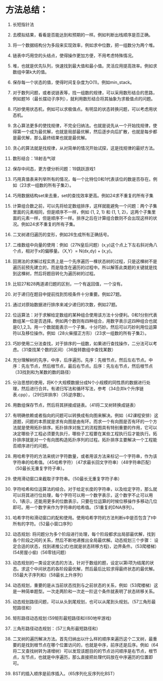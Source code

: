 # 方法总结：

1. 长短指针法
2. 去模拟结果，看看是否能达到和预期的一样。例如判断出栈顺序是否正确。
3. 将一个数据结构分为多段来实现效率，例如求中位数，把一组数分为两个堆。
4. 链表中巧用空的头结点，使得操作更加方便，不用考虑特殊情况。
5. 堆，也就是优先队列，快速找到最大值和最小值。灵活应用提高效率。例如求数组中第k大的值。
6. 保存每一个状态的值，使得时间复杂度为O(1)。例如min_stack。

7. 对于数列问题，或者说链表等，找一组数的规律，可以采用数形结合的思路，例如题16（最长摆动子序列），就利用数形结合将其抽象为求极值点的问题。
8. 巧妙使用状态机，例如可以求极值点。有明显的状态转换问题，可以考虑用状态机。
9. 贪心算法更多的使找规律，不完全归纳法。也就是说先从一个开始找规律，使得第一个成为最优解，也就是局部最优解，然后逐步向后扩散，也就是每步都是最优解，那么最终结果也就是最优解。
10. 贪心的算法就是找规律，从对简单的情况开始试探，这是找规律的最好方法。
11. 数形结合：18射击气球
12. 保存中间态，更方便分析问题：19跳跃游戏1

13. 巧用真值表来列举所有的情况，每一个比特位0和1代表该位的数是否存在。例如（23求一组数的所有子集2）。
14. 巧用数据结构set来去重，set的查找效率更高。例如24求不重复的所有子集
15. 计算组合数之前，可以先将给定数组排序，这样就能避免一个问题：两个子集里面的元素相同，但是顺序不一样，例如 {1, 2, 1} 和 {1, 1, 2}，这两个子集里面的元素一样，但是顺序不一样。排序之后在计算组合数则不会出现这样的状况。例如24求不重复的所有子集。
16. 二叉树递归遍历的变形，例如26生成所有正确括号。

17. 二维数组中向量的使用：例如（27N皇后问题）(x,y)这个点上下左右斜对角八个点，相对于x的偏移量。（X,Y）= N(dx,dy) + (x,y)。
18. 回溯法的求解过程实质上是一个先序遍历一棵状态树的过程，只是这棵树不是遍历前预先建立的，而是隐含在遍历的过程中。所以解答此类题的关键就是找到这棵树，然后将题目转化为遍历树的过程。
19. 比较27和28两道递归题的区别，一个有返回值，一个没有。
20. 对于递归在题目中提前找到剪枝条件十分重要。例如27题。
21. 通过对原始数据进行排序来减少递归的次数，例如27题。
22. 位运算法：对于求解给定数组的某种组合使用该方法十分便利。0和1分别代表数组某一位是否选择。例如两个数则有四种组合，用数字表示这四种组合也就是0,1,2,3。用一个数就能表示一个子集，十分巧妙。然后可以巧妙利用位运算符以及移位操作。例如（28火柴摆正方形）（23求一组数的所有子集2）。

23. 巧妙使用二分法查找，对于排序的一组数，如果进行查找操作，二分法可以考虑。（31查找某个数的区间）（36旋转数组中查找某数）

24. 充分理解树的先序，中序，后序遍历。先序：先根节点，然后左右节点。中序：先左节点，然后根节点，最后右节点。后序：先左右节点，然后根节点（33找到和为某数的数的路径）

25. 分治思想的使用，将K个大规模数据分成N个小规模的同性质的数据进行处理，然后进行合并。有递归写法和循环写法，参考（34合并k个升序链表.cpp），（29归并排序）（35逆序数）。

26. 用数组保存节点，然后将其拼接成链表。（41将二叉树转换成链表）

27. 有明确依赖或者指向的问题可以转换成有向图来解决。例如（42课程安排）这道题，问题的本质就是求有向图是由有环。而求一个有向图是否有环的一个方法就是使用拓扑排序。拓扑排序对施工的流程图具有特别重要的作用，它可以决定哪些子工程必须要先执行，哪些子工程要在某些工程执行后才能执行。拓扑排序就是对一个有向图构造拓扑序列的过程。拓扑排序主要解决一个工程能否顺序进行的问题。

28. 用哈希字符的方法来统计字符数量，或者用该方法来标记一个字符串，作为该字符串的哈希值。（45哈希字符）（47求最长回文字符串）（48字符串匹配）（50最长无重复字符子串）。

29. 使用滑动窗口来截取子字符串。（50最长无重复字符子串）

30. 字符哈希和位运算法的结合。对于给定长度的字符串，以及给定字符，那么就可以将其进行位处理，每个字符可以用一个数字表示，这个数字不止可以用0，1表示，还能用更多的位数表示，只要在位运算的时候位移操作多移动几位即可。用一个数字来作为字符串的哈希值。（51重复的DNA序列）。

31. 哈希字符和滑动窗口的配和使用。使用哈希字符的方法判断s中是否包含了t中所有的字符。（52最小窗口序列）

1. 动态规划: 将问题分为多个阶段进行处理，每个阶段都求出局部最优解，找到各个阶段之间的关系，然后不断地递推出全局最优解。动态规划三个步骤： 设定合适的状态，找到递推公式(也就是状态转移方程)，边界条件。（53爬楼梯）(54房屋小偷)（56零钱问题）
2. 动态规划的一类设定状态的方法，针对于数组的题，设定以第i项为结尾的状态。求这个中间状态的各阶段最优解，然后最后比较求得最终状态的最优解。(55最大子序列和)（58最长上升序列）
3. 动态规划，重要的是从当前状态找到与之前状态的关系，例如（53爬楼梯）这是一种简单题型。一次走两阶和一次走一阶这个条件就表明了状态转移关系。
4. 动态规划路径问题，可以从头到尾规划，也可以从尾到头规划。（57三角形最短路径和）
5. 矩形路径动态规划:(59矩形最短路径和)(60地牢游戏)
6. 三角形路径动态规划：（57三角形最短路径和）

1. 二叉树的遍历解决方法。首先归纳出以什么样的顺序来遍历这个二叉树，最重要的是找到根节点在哪个位置访问的，也就是中序，前序还是后序。例如（64将二叉查找树转为递增树）可以发现该题目的的节点访问顺序是右节点，根节点，左节点，也就是中序遍历，那么直接把处理代码放在中序遍历的位置即可。
2. BST的插入顺序是前序插入。（65序列化反序列化BST）